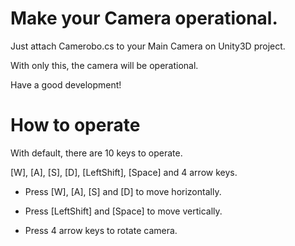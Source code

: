 # Make your Camera operational.

Just attach Camerobo.cs to your Main Camera on Unity3D project.

With only this, the camera will be operational.

Have a good development!

# How to operate

With default, there are 10 keys to operate.

[W], [A], [S], [D], [LeftShift], [Space] and 4 arrow keys.

- Press [W], [A], [S] and [D] to move horizontally.

- Press [LeftShift] and [Space] to move vertically.

- Press 4 arrow keys to rotate camera.
